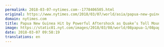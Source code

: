 ```yaml
---
permalink: 2018-03-07-nytimes.com--1778406505.html
original: https://www.nytimes.com/2018/03/07/world/asia/papua-new-guinea-earthquake.html?partner=rss&amp;emc=rss
domain: nytimes.com
title: Papua New Guinea Hit by Powerful Aftershock as Quake’s Toll Mounts
image: https://static01.nyt.com/images/2018/03/08/world/08papua-1/08papua-1-mediumThreeByTwo440.jpg
date: 2018-03-07 09:58:19
translations: en
---
```


